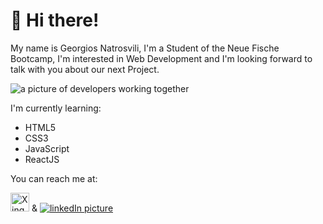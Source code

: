 # 👋 Hi there! 

<p>My name is Georgios Natrosvili, I'm a Student of the Neue Fische Bootcamp, I'm interested in Web Development and I'm looking forward to talk with you about our next Project.</p>

<img src="https://encrypted-tbn0.gstatic.com/images?q=tbn:ANd9GcTdODeSH-UDAW54Dqef-OrKTEK4KlhX1Gl0OA&usqp=CAU" alt="a picture of developers working together">

<p>I'm currently learning:</p>

<ul>
  <li>HTML5</li>
  <li>CSS3</li>
  <li>JavaScript</li>
  <li>ReactJS</li>
</ul>

<p>You can reach me at:</p>

<p><a href="https://www.xing.com/profile/Georgios_Natrosvili/cv"><img style="width:30px;height:30px;" src="https://cdn.freebiesupply.com/logos/thumbs/2x/xing-icon-logo.png" alt="Xing picture"></a> & <a href="www.linkedin.com/in/natrosvili"><img src="https://cdn-icons-png.flaticon.com/512/174/174857.png" alt="linkedIn picture"></a></p>


